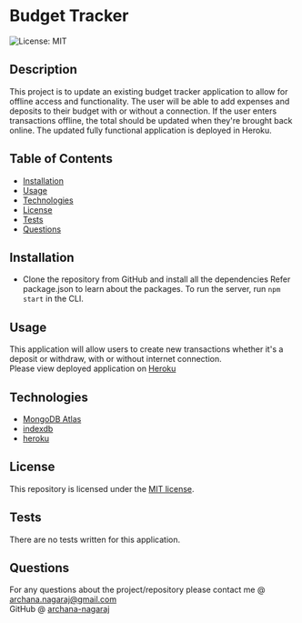 
# Budget Tracker 
![License: MIT](https://img.shields.io/badge/License-MIT-yellow.svg)

## Description 
This project is to update an existing budget tracker application to allow for offline access and functionality. The user will be able to add expenses and deposits to their budget with or without a connection. If the user enters transactions offline, the total should be updated when they're brought back online. The updated fully functional application is deployed in Heroku. 

## Table of Contents
* [Installation](#installation)
* [Usage](#usage)
* [Technologies](#technologies)
* [License](#license)
* [Tests](#tests)
* [Questions](#questions)

## Installation 
 - Clone the repository from GitHub and install all the dependencies Refer package.json to learn about the packages. To run the server, run `npm start` in the CLI. 

## Usage 
This application will allow users to create new transactions whether it's a deposit or withdraw, with or without internet connection.<br>
Please view deployed application on [Heroku](https://nw-budget-app.herokuapp.com/)<br>


## Technologies 
* [MongoDB Atlas](https://www.mongodb.com/cloud/atlas)
* [indexdb](https://developer.mozilla.org/en-US/docs/Web/API/IndexedDB_API)
* [heroku](https://www.heroku.com/)

## License 
This repository is licensed under the [MIT license](./LICENSE).

## Tests
There are no tests written for this application. 

## Questions
For any questions about the project/repository please contact me @ [archana.nagaraj@gmail.com](mailto:archana.nagaraj@gmail.com) </br>
GitHub @ [archana-nagaraj](https://github.com/archana-nagaraj) 